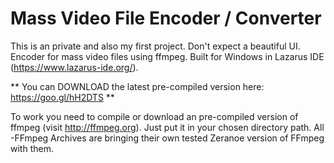 # Mass Video File Encoder / Converter

This is an private and also my first project. Don't expect a beautiful UI.
Encoder for mass video files using ffmpeg. Built for Windows in Lazarus IDE (https://www.lazarus-ide.org/). 


** You can DOWNLOAD the latest pre-compiled version here: https://goo.gl/hH2DTS **

To work you need to compile or download an pre-compiled version of ffmpeg (visit http://ffmpeg.org). Just put it in your chosen directory path. All -FFmpeg Archives are bringing their own tested Zeranoe version of FFmpeg with them.
